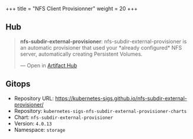 +++
title = "NFS Client Provisionner"
weight = 20
+++

## Hub

<div class="artifacthub-widget" data-url="https://artifacthub.io/packages/helm/nfs-subdir-external-provisioner/nfs-subdir-external-provisioner" data-theme="light" data-header="true" data-responsive="false"><blockquote><p lang="en" dir="ltr"><b>nfs-subdir-external-provisioner</b>: nfs-subdir-external-provisioner is an automatic provisioner that used your *already configured* NFS server, automatically creating Persistent Volumes.</p>&mdash; Open in <a href="https://artifacthub.io/packages/helm/nfs-subdir-external-provisioner/nfs-subdir-external-provisioner">Artifact Hub</a></blockquote></div><script async src="https://artifacthub.io/artifacthub-widget.js"></script>

## Gitops

<!-- BEGIN_PORTEFAIX_DOC -->

* Repository URL: https://kubernetes-sigs.github.io/nfs-subdir-external-provisioner/
* Repository: `kubernetes-sigs-nfs-subdir-external-provisioner-charts`
* Chart: `nfs-subdir-external-provisioner`
* Version: `4.0.13`
* Namespace: `storage`

<!-- END_PORTEFAIX_DOC -->
